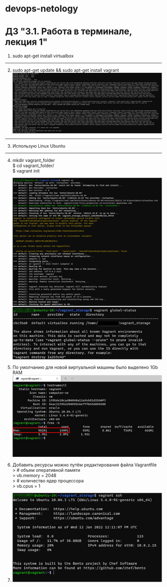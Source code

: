 # devops-netology

# ДЗ "3.1. Работа в терминале, лекция 1"

1)  sudo apt-get install virtualbox  
***  
2)  sudo apt-get update && sudo apt-get install vagrant  
    ![image1](./media/1_vagrant_install.jpg)  
***   
3)  Использую Linux Ubuntu  
***  
4)  mkdir vagrant_folder  
    $ cd vagrant_folder/  
    $ vagrant init  
           
    ![image1](./media/2_vagrant_up.jpg) ![image2](./media/3_vagrant_global_status.jpg)  
  
5)  По умолчанию для новой виртуальной машины было выделено 1Gb RAM  
    ![image3](./media/5_vagrant_memory.jpg)  
  
6)  Добавить ресурсы можно путём редактирования файла Vagrantfile  
         >   # объем оперативной памяти  
         >   vb.memory = 2048  
         >   # количество ядер процессора  
         >   vb.cpus = 1  
  
7)  ![image3](./media/4_vagrant_ssh.jpg)  
